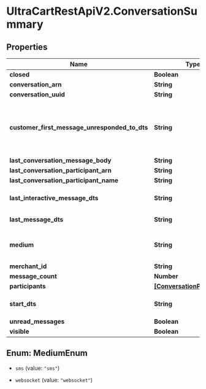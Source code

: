# UltraCartRestApiV2.ConversationSummary

## Properties
Name | Type | Description | Notes
------------ | ------------- | ------------- | -------------
**closed** | **Boolean** |  | [optional] 
**conversation_arn** | **String** |  | [optional] 
**conversation_uuid** | **String** |  | [optional] 
**customer_first_message_unresponded_to_dts** | **String** | Date/time of the first customer message that is unresponded to. | [optional] 
**last_conversation_message_body** | **String** |  | [optional] 
**last_conversation_participant_arn** | **String** |  | [optional] 
**last_conversation_participant_name** | **String** |  | [optional] 
**last_interactive_message_dts** | **String** | Last interactive message date/time | [optional] 
**last_message_dts** | **String** | Last message date/time | [optional] 
**medium** | **String** | The communication medium of the customer. | [optional] 
**merchant_id** | **String** |  | [optional] 
**message_count** | **Number** |  | [optional] 
**participants** | [**[ConversationParticipant]**](ConversationParticipant.md) |  | [optional] 
**start_dts** | **String** | Start of the conversation date/time | [optional] 
**unread_messages** | **Boolean** |  | [optional] 
**visible** | **Boolean** |  | [optional] 


<a name="MediumEnum"></a>
## Enum: MediumEnum


* `sms` (value: `"sms"`)

* `websocket` (value: `"websocket"`)




